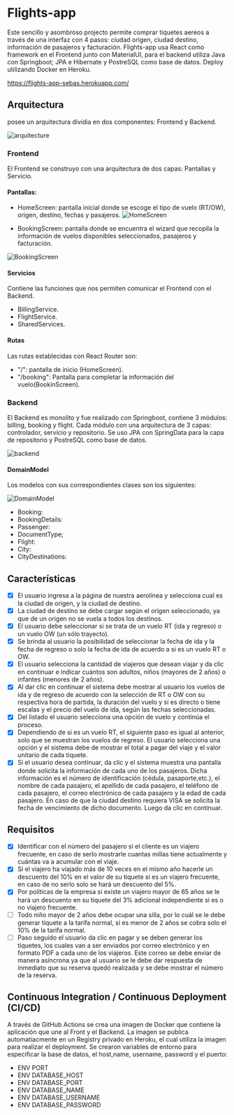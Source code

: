 # Flights-app
Este sencillo y asombroso projecto permite comprar tiquetes aereos a través de una interfaz con 4 pasos: ciudad origen, ciudad destino, información de  pasajeros y facturación. Flights-app usa React como framework en el Frontend junto con MaterialUI, para el backend utiliza Java con Springboot; JPA e Hibernate y PostreSQL como base de datos. Deploy utilizando Docker en Heroku.

https://flights-app-sebas.herokuapp.com/

## Arquitectura
posee un arquitectura dividia en dos componentes: Frontend y Backend.

![arquitecture](./docs/diagrams/Architecture.png)

### Frontend
El Frontend se construyo con una arquitectura de dos capas: Pantallas y Servicio.

#### Pantallas:

- HomeScreen: pantalla inicial donde se escoge el tipo de vuelo (RT/OW), origen, destino, fechas y pasajeros.
![HomeScreen](./docs/diagrams/HomeScreen.png)

- BookingScreen: pantalla donde se encuentra el wizard que recopila la información de vuelos disponibles seleccionados, pasajeros y facturación.

![BookingScreen](./docs/diagrams/BookingScreen.png)
        
#### Servicios 
Contiene las funciones que nos permiten comunicar el Frontend con el Backend.
- BillingService.
- FlightService.
- SharedServices.

#### Rutas
Las rutas establecidas con React Router son:
- "/": pantalla de inicio (HomeScreen).
- "/booking": Pantalla para completar la información del vuelo(BookinScreen).
    
### Backend
El Backend  es monolito y fue realizado con Springboot, contiene 3 módulos: billing, booking y flight. Cada módulo con una arquitectura de 3 capas: controlador, servicio y repositorio. Se uso JPA con SpringData para la capa de repositorio y PostreSQL como base de datos.

![backend](./docs/diagrams/Backend.png)

#### DomainModel
Los modelos con sus correspondientes clases son los siguientes:

![DomainModel](./docs/diagrams//DomainModel.png)

- Booking:
- BookingDetails:
- Passenger:
- DocumentType;
- Flight:
- City:
- CityDestinations:
## Características
- [x] El usuario ingresa a la página de nuestra aerolínea y selecciona cual es la ciudad de origen, y la ciudad de destino.
- [x] La ciudad de destino se debe cargar según el origen seleccionado, ya que de un origen no se vuela a todos los destinos.
- [x] El usuario debe seleccionar si se trata de un vuelo RT (ida y regreso) o un vuelo OW (un sólo trayecto).
- [x] Se brinda al usuario la posibilidad de seleccionar la fecha de ida y la fecha de regreso o solo la fecha de ida de acuerdo a si es un vuelo RT o OW.
- [x] El usuario selecciona la cantidad de viajeros que desean viajar y da clic en continuar e indicar cuántos son adultos, niños (mayores de 2 años) o infantes (menores de 2 años).
- [x] Al dar clic en continuar el sistema debe mostrar al usuario los vuelos de ida y de regreso de acuerdo con la selección de RT o OW con su respectiva hora de partida, la duración del vuelo y si es directo o tiene escalas y el precio del vuelo de ida, según las fechas seleccionadas.
- [x] Del listado el usuario selecciona una opción de vuelo y continúa el proceso.
- [x] Dependiendo de si es un vuelo RT, el siguiente paso es igual al anterior, solo que se muestran los vuelos de regreso. El usuario selecciona una opción y el sistema debe de mostrar el total a pagar del viaje y el valor unitario de cada tiquete.
- [x] Si el usuario desea continuar, da clic y el sistema muestra una pantalla donde solicita la información de cada uno de los pasajeros. Dicha información es el número de identificación (cédula, pasaporte,etc.), el nombre de cada pasajero, el apellido de cada pasajero, el teléfono de cada pasajero, el correo electrónico de cada pasajero y la edad de cada pasajero. En caso de que la ciudad destino requiera VISA se solicita la fecha de vencimiento de dicho documento. Luego da clic en continuar.

## Requisitos
- [x] Identificar con el número del pasajero si el cliente es un viajero frecuente, en caso de serlo mostrarle cuantas millas tiene actualmente y cuántas va a acumular con el viaje.
- [x] Si el viajero ha viajado más de 10 veces en el mismo año hacerle un descuento del 10% en el valor de su tiquete si es un viajero frecuente, en caso de no serlo solo se hará un descuento del 5%.
- [x] Por políticas de la empresa si existe un viajero mayor de 65 años se le hará un descuento en su tiquete del 3% adicional independiente si es o no viajero frecuente.
- [ ] Todo niño mayor de 2 años debe ocupar una silla, por lo cuál se le debe generar tiquete a la tarifa normal, si es menor de 2 años se cobra solo el 10% de la tarifa normal.
- [ ] Paso seguido el usuario da clic en pagar y se deben generar los tiquetes, los cuales van a ser enviados por correo electrónico y en formato PDF a cada uno de los viajeros. Este correo se debe enviar de manera asíncrona ya que al usuario se le debe dar respuesta de inmediato que su reserva quedó realizada y se debe mostrar el número de la reserva.

## Continuous Integration / Continuous Deployment (CI/CD)
A través de GitHub Actions se crea una imagen de Docker que contiene la aplicación que une al Front y el Backend. La imagen se publica automatiacmente en un Registry privado en Heroku, el cual utiliza la imagen para realizar el deployment. Se crearon variables de entorno para especificar la base de datos, el host,name, username,  password y el puerto:


- ENV PORT 
- ENV DATABASE_HOST 
- ENV DATABASE_PORT 
- ENV DATABASE_NAME 
- ENV DATABASE_USERNAME 
- ENV DATABASE_PASSWORD 


